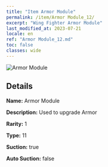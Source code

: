 ```yaml
---
title: "Item Armor Module"
permalink: /item/Armor Module_12/
excerpt: "Wing Fighter Armor Module"
last_modified_at: 2023-07-21
locale: en
ref: "Armor Module_12.md"
toc: false
classes: wide
---
```



 ![Armor Module](/images/item/Armor_Module_p.png)



## Details

 **Name:** Armor Module 

 **Description:** Used to upgrade Armor

 **Rarity:** 1 

 **Type:** 11 

 **Suction:** true 

 **Auto Suction:** false 


